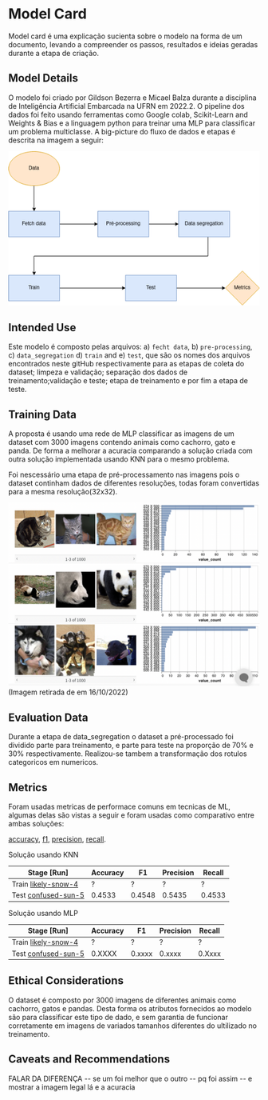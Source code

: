 # Model Card

Model card é uma explicação sucienta sobre o modelo na forma de um documento, levando a compreender os passos, resultados e ideias geradas durante a etapa de criação.

## Model Details
O modelo foi criado por Gildson Bezerra e Micael Balza durante a disciplina de Inteligência Artificial Embarcada na UFRN em 2022.2. O pipeline dos dados foi feito usando ferramentas como Google colab, Scikit-Learn and Weights & Bias e a linguagem python para treinar uma MLP para classificar um problema multiclasse. A big-picture do fluxo de dados e etapas é descrita na imagem a seguir:

<img width="800" src="1.png">

## Intended Use
Este modelo é composto pelas arquivos:  a) ``fecht data``, b) ``pre-processing``, c) ``data_segregation`` d) ``train`` and e) ``test``, que são os nomes dos arquivos encontrados neste gitHub respectivamente para as etapas de coleta do dataset; limpeza e validação; separação dos dados de treinamento;validação e teste; etapa de treinamento e por fim a etapa de teste. 

## Training Data

A proposta é usando uma rede de MLP classificar as imagens de um dataset com 3000 imagens contendo animais como cachorro, gato e panda. De forma a melhorar a acuracia comparando a solução criada com outra solução implementada usando KNN para o mesmo problema.

Foi nescessário uma etapa de pré-processamento nas imagens pois o dataset continham dados de diferentes resoluções, todas foram convertidas para a mesma resolução(32x32).



<img width="600" src="2.png">
(Imagem retirada de <https://github.com/ivanovitchm/embedded.ai/tree/main/lessons/week_05/first_classifier> em 16/10/2022)

## Evaluation Data
Durante a etapa de data_segregation o dataset a pré-processado foi dividido parte para treinamento, e parte para teste na proporção de 70% e 30% respectivamente. Realizou-se tambem a transformação dos rotulos categoricos em numericos.


## Metrics
Foram usadas metricas de performace comuns em tecnicas de ML, algumas delas são vistas a seguir e foram usadas como comparativo entre ambas soluções:

 [accuracy](https://scikit-learn.org/stable/modules/generated/sklearn.metrics.accuracy_score.html), [f1](https://scikit-learn.org/stable/modules/generated/sklearn.metrics.f1_score.html#sklearn.metrics.f1_score), [precision](https://scikit-learn.org/stable/modules/generated/sklearn.metrics.precision_score.html#sklearn.metrics.precision_score), [recall](https://scikit-learn.org/stable/modules/generated/sklearn.metrics.recall_score.html#sklearn.metrics.recall_score).

Solução usando KNN

 **Stage [Run]**                        | **Accuracy** | **F1** | **Precision** | **Recall** | 
---------------------------------|--------------|--------|---------------|------------|
 Train [likely-snow-4](https://wandb.ai/ivanovitch-silva/first_image_classifier/runs/2ebl5jzc?workspace=user-ivanovitch-silva) | ?      | ? | ?        | ?     |  
 Test [confused-sun-5](https://wandb.ai/ivanovitch-silva/first_image_classifier/runs/e8bwl5wq?workspace=user-ivanovitch-silva)  | 0.4533      | 0.4548 | 0.5435        | 0.4533     |

Solução usando MLP

 **Stage [Run]**                        | **Accuracy** | **F1** | **Precision** | **Recall** | 
---------------------------------|--------------|--------|---------------|------------|
 Train [likely-snow-4](https://wandb.ai/ivanovitch-silva/first_image_classifier/runs/2ebl5jzc?workspace=user-ivanovitch-silva) | ?      | ? | ?        | ?     |  
 Test [confused-sun-5](https://wandb.ai/ivanovitch-silva/first_image_classifier/runs/e8bwl5wq?workspace=user-ivanovitch-silva)  | 0.XXXX      | 0.xxxx | 0.xxxx        | 0.Xxxx     |

## Ethical Considerations

O dataset é composto por 3000 imagens de diferentes animais como cachorro, gatos e pandas. Desta forma os atributos fornecidos ao modelo são para classificar este tipo de dado, e sem garantia de funcionar corretamente em imagens de variados tamanhos diferentes do ultilizado no treinamento.

## Caveats and Recommendations
FALAR DA DIFERENÇA -- se um foi melhor que o outro -- pq foi assim -- e mostrar a  imagem legal lá e a acuracia